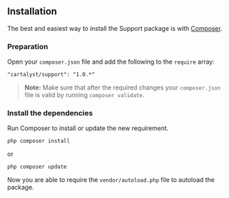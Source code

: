 ## Installation

The best and easiest way to install the Support package is with [Composer](http://getcomposer.org).

### Preparation

Open your `composer.json` file and add the following to the `require` array:

	"cartalyst/support": "1.0.*"

> **Note:** Make sure that after the required changes your `composer.json` file is valid by running `composer validate`.

### Install the dependencies

Run Composer to install or update the new requirement.

	php composer install

or

	php composer update

Now you are able to require the `vendor/autoload.php` file to autoload the package.
